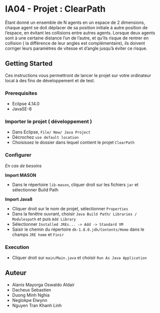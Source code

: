 # IA04 - Projet : ClearPath

Étant donné un ensemble de N agents en un espace de 2 dimensions, chaque agent se doit déplacer de sa position initiale à autre position de l’espace, en évitant les collisions entre autres agents.
Lorsque deux agents sont à une certaine distance l’un de l’autre, et qu’ils risque de rentrer en collision ( la différence de leur angles est complémentaire), ils doivent corriger leurs paramètres de vitesse et d’angle jusqu’à éviter ce risque.


## Getting Started

Ces instructions vous permettront de lancer le projet sur votre ordinateur local à des fins de développement et de test. 

### Prerequisites

* Eclipse 4.14.0
* JavaSE-8

### Importer le projet ( développement )

- Dans Eclipse, `File/ New/ Java Project`
- Décrochez `use default location`
- Choisissez le dossier dans lequel contient le projet `ClearPath` 


### Configurer 
*En cas de besoins*

**Import MASON**
- Dans le répertoire `lib-mason`, cliquer droit sur les fichiers `jar` et sélectionner Build Path 

**Import Java8**
- Cliquer droit sur le nom de projet, sélectionner `Properties`
- Dans la fenêtre ouvrant, choisir `Java Build Path/ Libraries / Modulespath` et puis `Add Library`
- Sélectionner `Installed JREs... -> Add -> Standard VM`
- Saisir le chemin du répertoire `dk-1.8.0.jdk/Contents/Home` dans le champs `JRE home`  et `Finir`

### Execution
- Cliquer droit sur `main/Main.java` et choisir `Run As Java Application`

## Auteur
* Alanis Mayorga Oswaldo Aldair
* Dacheux Sebastien
* Duong Minh Nghia
* Neglokpe Elwynn
* Nguyen Tran Khanh Linh


